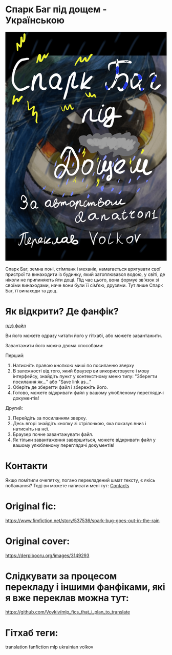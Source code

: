 # Спарк Баг під дощем - Українською
![обкладинка](https://github.com/Vovkiv/Spark_Bug_Goes_Out_In_The_Rain-ukr/blob/main/src/cover%20-%20ukr.png?raw=true)

Спарк Баг, земна поні, стімпанк і механік, намагається врятувати свої пристрої та винаходити із будинку, який затоплювався водою, у світі, де ніколи не припиняють йти дощі. Під час цього, вона формує зв’язок зі своїми винаходами, наче вони були її сім’єю, друзями. Тут лише Спарк Баг, її винаходи та дощ.

# Як відкрити? Де фанфік?
[пдф файл](Spark%20Bug%20goes%20out%20in%20the%20rain%20-%20Ukr.pdf)

Ви його можете одразу читати його у гітхабі, або можете завантажити.

Завантажити його можна двома способами:

Перший:

1. Натисніть правою кнопкою миші по посиланню зверху
2. В залежності від того, який браузер ви використовуєте і мову інтерфейсу, знайдіть пункт у контекстному меню типу: "Зберегти посилання як..." або "Save link as..."
3. Оберіть де зберегти файл і збережіть його.
4. Готово, можете відкривати файл у вашому улюбленому переглядачі документів!

Другий:

1. Перейдіть за посиланням зверху.
2. Десь вгорі знайдіть кнопку зі стрілочкою, яка показує вниз і натисніть на неї.
3. Браузер почне завантажувати файл.
4. Як тільки завантаження завершиться, можете відкривати файл у вашому улюбленому переглядачі документів!

# Контакти
Якщо помітили очепятку, погано перекладений шмат тексту, є якісь побажання?
Тоді ви можете написати мені тут: [Contacts](https://github.com/Vovkiv/mlp_fics_that_i_plan_to_translate/tree/main#contacts)

# Original fic:
https://www.fimfiction.net/story/537536/spark-bug-goes-out-in-the-rain

# Original cover:
https://derpibooru.org/images/3149293

# Слідкувати за процесом перекладу і іншими фанфіками, які я вже переклав можна тут:
https://github.com/Vovkiv/mlp_fics_that_i_plan_to_translate

# Гітхаб теги:
translation fanfiction mlp ukrainian volkov
